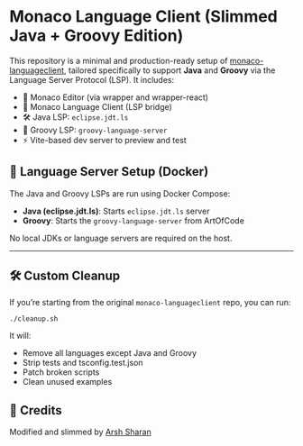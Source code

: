 # Monaco Language Client (Slimmed Java + Groovy Edition)

This repository is a minimal and production-ready setup of [monaco-languageclient](https://github.com/TypeFox/monaco-languageclient), tailored specifically to support **Java** and **Groovy** via the Language Server Protocol (LSP). It includes:

- 🎨 Monaco Editor (via wrapper and wrapper-react)
- 🧠 Monaco Language Client (LSP bridge)
- 🛠️ Java LSP: `eclipse.jdt.ls`
- 🎵 Groovy LSP: `groovy-language-server`
- ⚡ Vite-based dev server to preview and test

## 🐳 Language Server Setup (Docker)

The Java and Groovy LSPs are run using Docker Compose:

* **Java (eclipse.jdt.ls)**: Starts `eclipse.jdt.ls` server
* **Groovy**: Starts the `groovy-language-server` from ArtOfCode

No local JDKs or language servers are required on the host.

---

## 🛠️ Custom Cleanup

If you’re starting from the original `monaco-languageclient` repo, you can run:

```bash
./cleanup.sh
```

It will:

* Remove all languages except Java and Groovy
* Strip tests and tsconfig.test.json
* Patch broken scripts
* Clean unused examples

## 🙌 Credits

Modified and slimmed by [Arsh Sharan](mailto:arsh.sharan2811@gmail.com)